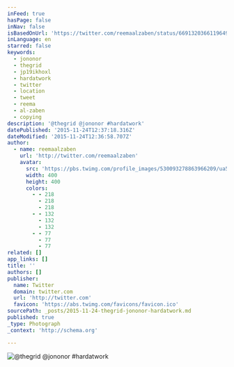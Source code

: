 ```yaml
---
inFeed: true
hasPage: false
inNav: false
isBasedOnUrl: 'https://twitter.com/reemaalzaben/status/669132036611964928'
inLanguage: en
starred: false
keywords:
  - jononor
  - thegrid
  - jp19ikhoxl
  - hardatwork
  - twitter
  - location
  - tweet
  - reema
  - al-zaben
  - copying
description: '@thegrid @jononor #hardatwork'
datePublished: '2015-11-24T12:37:18.316Z'
dateModified: '2015-11-24T12:36:58.707Z'
author:
  - name: reemaalzaben
    url: 'http://twitter.com/reemaalzaben'
    avatar:
      src: 'https://pbs.twimg.com/profile_images/530093278863966209/ua58ayyt_400x400.jpeg'
      width: 400
      height: 400
      colors:
        - - 218
          - 218
          - 218
        - - 132
          - 132
          - 132
        - - 77
          - 77
          - 77
related: []
app_links: []
title: ''
authors: []
publisher:
  name: Twitter
  domain: twitter.com
  url: 'http://twitter.com'
  favicon: 'https://abs.twimg.com/favicons/favicon.ico'
sourcePath: _posts/2015-11-24-thegrid-jononor-hardatwork.md
published: true
_type: Photograph
_context: 'http://schema.org'

---
```

![&commat;thegrid &commat;jononor &num;hardatwork](https://pbs.twimg.com/media/CUk8CSUWoAAhxy0.jpg:large)